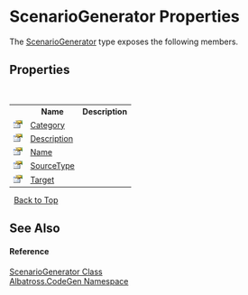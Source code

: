 # ScenarioGenerator Properties
 

The <a href="T_Albatross_CodeGen_ScenarioGenerator.md">ScenarioGenerator</a> type exposes the following members.


## Properties
&nbsp;<table><tr><th></th><th>Name</th><th>Description</th></tr><tr><td>![Public property](media/pubproperty.gif "Public property")</td><td><a href="P_Albatross_CodeGen_ScenarioGenerator_Category.md">Category</a></td><td /></tr><tr><td>![Public property](media/pubproperty.gif "Public property")</td><td><a href="P_Albatross_CodeGen_ScenarioGenerator_Description.md">Description</a></td><td /></tr><tr><td>![Public property](media/pubproperty.gif "Public property")</td><td><a href="P_Albatross_CodeGen_ScenarioGenerator_Name.md">Name</a></td><td /></tr><tr><td>![Public property](media/pubproperty.gif "Public property")</td><td><a href="P_Albatross_CodeGen_ScenarioGenerator_SourceType.md">SourceType</a></td><td /></tr><tr><td>![Public property](media/pubproperty.gif "Public property")</td><td><a href="P_Albatross_CodeGen_ScenarioGenerator_Target.md">Target</a></td><td /></tr></table>&nbsp;
<a href="#scenariogenerator-properties">Back to Top</a>

## See Also


#### Reference
<a href="T_Albatross_CodeGen_ScenarioGenerator.md">ScenarioGenerator Class</a><br /><a href="N_Albatross_CodeGen.md">Albatross.CodeGen Namespace</a><br />